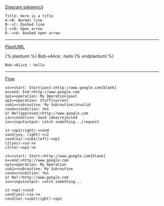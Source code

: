 [Diagram sekwencji](https://bramp.github.io/js-sequence-diagrams/)

```sequence
Title: Here is a title
A->B: Normal line
B-->C: Dashed line
C->>D: Open arrow
D-->>A: Dashed open arrow
```

---

[PlantUML](http://plantuml.com/)

{% plantuml %}
Bob->Alice : hello
{% endplantuml %}

```uml
Bob->Alice : hello
```

---

[Flow](https://plugins.gitbook.com/plugin/flow)

```flow
st=>start: Start|past:>http://www.google.com[blank]
e=>end: End:>http://www.google.com
op1=>operation: My Operation|past
op2=>operation: Stuff|current
sub1=>subroutine: My Subroutine|invalid
cond=>condition: Yes
or No?|approved:>http://www.google.com
c2=>condition: Good idea|rejected
io=>inputoutput: catch something...|request

st->op1(right)->cond
cond(yes, right)->c2
cond(no)->sub1(left)->op1
c2(yes)->io->e
c2(no)->op2->e
```

```flow
st=>start: Start:>http://www.google.com[blank]
e=>end:>http://www.google.com
op1=>operation: My Operation
sub1=>subroutine: My Subroutine
cond=>condition: Yes
or No?:>http://www.google.com
io=>inputoutput: catch something...

st->op1->cond
cond(yes)->io->e
cond(no)->sub1(right)->op1
```

